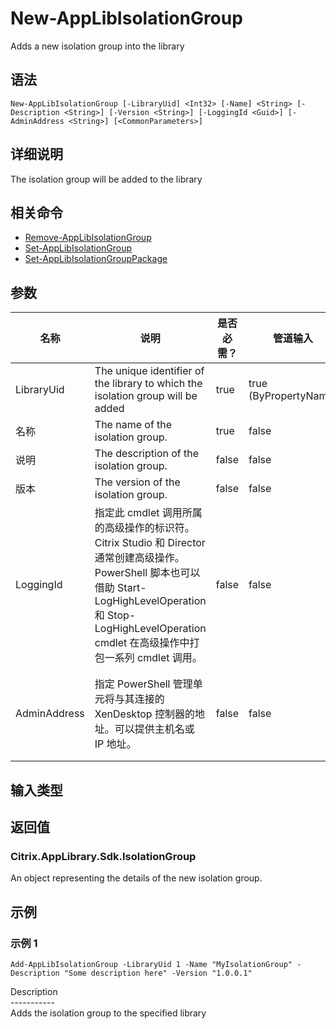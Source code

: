 # New-AppLibIsolationGroup

Adds a new isolation group into the library

## 语法

    New-AppLibIsolationGroup [-LibraryUid] <Int32> [-Name] <String> [-Description <String>] [-Version <String>] [-LoggingId <Guid>] [-AdminAddress <String>] [<CommonParameters>]
    

## 详细说明

The isolation group will be added to the library

## 相关命令

- [Remove-AppLibIsolationGroup](Remove-AppLibIsolationGroup.html)
- [Set-AppLibIsolationGroup](Set-AppLibIsolationGroup.html)
- [Set-AppLibIsolationGroupPackage](Set-AppLibIsolationGroupPackage.html)

## 参数

| 名称           | 说明                                                                                                                                                                     | 是否必需？ | 管道输入                  | 默认值                                   |
| ------------ | ---------------------------------------------------------------------------------------------------------------------------------------------------------------------- | ----- | --------------------- | ------------------------------------- |
| LibraryUid   | The unique identifier of the library to which the isolation group will be added                                                                                        | true  | true (ByPropertyName) |                                       |
| 名称           | The name of the isolation group.                                                                                                                                       | true  | false                 |                                       |
| 说明           | The description of the isolation group.                                                                                                                                | false | false                 |                                       |
| 版本           | The version of the isolation group.                                                                                                                                    | false | false                 |                                       |
| LoggingId    | 指定此 cmdlet 调用所属的高级操作的标识符。 Citrix Studio 和 Director 通常创建高级操作。 PowerShell 脚本也可以借助 Start-LogHighLevelOperation 和 Stop-LogHighLevelOperation cmdlet 在高级操作中打包一系列 cmdlet 调用。 | false | false                 |                                       |
| AdminAddress | 指定 PowerShell 管理单元将与其连接的 XenDesktop 控制器的地址。可以提供主机名或 IP 地址。                                                                                                             | false | false                 | Localhost。一旦有 cmdlet 提供了某个值，此值将变为默认值。 |

## 输入类型

### 

## 返回值

### Citrix.AppLibrary.Sdk.IsolationGroup

An object representing the details of the new isolation group.

## 示例

### 示例 1

    Add-AppLibIsolationGroup -LibraryUid 1 -Name "MyIsolationGroup" -Description "Some description here" -Version "1.0.0.1"
    

Description  
\---\---\-----  
Adds the isolation group to the specified library